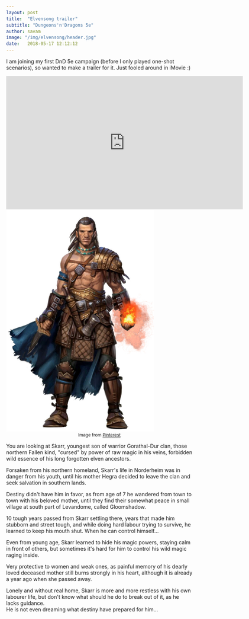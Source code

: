 ```yaml
---
layout: post
title:  "Elvensong trailer"
subtitle: "Dungeons'n'Dragons 5e"
author: savam
image: "/img/elvensong/header.jpg"
date:   2018-05-17 12:12:12
---
```


I am joining my first DnD 5e campaign (before I only played one-shot scenarios), so wanted to make a trailer for it.
Just fooled around in iMovie :)

<iframe width="640" height="360" src="https://www.youtube.com/embed/OmvLCn0kDXc?rel=0" frameborder="0" allowfullscreen></iframe>

<img class="def_image" src="/img/elvensong/shot1.jpg" width="400px" style="margin: auto;" />
<small style="display:block; text-align:center;">Image from <a href="https://www.pinterest.com/pin/179510735126324759/" target="_blank_">Pinterest</a></small>

You are looking at Skarr, youngest son of warrior Gorathal-Dur clan, those northern Fallen kind, "cursed" by power of raw magic in his veins, forbidden wild essence of his long forgotten elven ancestors.<br />

Forsaken from his northern homeland, Skarr's life in Norderheim was in danger from his youth, until his mother Hegra decided to leave the clan and seek salvation in southern lands.<br />

Destiny didn't have him in favor, as from age of 7 he wandered from town to town with his beloved mother, until they find their somewhat peace in small village at south part of Levandome, called Gloomshadow.<br />

10 tough years passed from Skarr settling there, years that made him stubborn and street tough, and while doing hard labour trying to survive, he learned to keep his mouth shut. When he can control himself...<br />

Even from young age, Skarr learned to hide his magic powers, staying calm in front of others, but sometimes it's hard for him to control his wild magic raging inside.<br />

Very protective to women and weak ones, as painful memory of his dearly loved deceased mother still burns strongly in his heart, although it is already a year ago when she passed away.<br />

Lonely and without real home, Skarr is more and more restless with his own labourer life, but don't know what should he do to break out of it, as he lacks guidance.<br />
He is not even dreaming what destiny have prepared for him...
